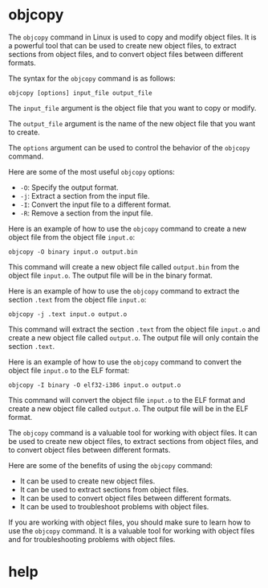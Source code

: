 # objcopy

The `objcopy` command in Linux is used to copy and modify object files. It is a powerful tool that can be used to create new object files, to extract sections from object files, and to convert object files between different formats.

The syntax for the `objcopy` command is as follows:

```
objcopy [options] input_file output_file
```

The `input_file` argument is the object file that you want to copy or modify.

The `output_file` argument is the name of the new object file that you want to create.

The `options` argument can be used to control the behavior of the `objcopy` command.

Here are some of the most useful `objcopy` options:

* `-O`: Specify the output format.
* `-j`: Extract a section from the input file.
* `-I`: Convert the input file to a different format.
* `-R`: Remove a section from the input file.

Here is an example of how to use the `objcopy` command to create a new object file from the object file `input.o`:

```
objcopy -O binary input.o output.bin
```

This command will create a new object file called `output.bin` from the object file `input.o`. The output file will be in the binary format.

Here is an example of how to use the `objcopy` command to extract the section `.text` from the object file `input.o`:

```
objcopy -j .text input.o output.o
```

This command will extract the section `.text` from the object file `input.o` and create a new object file called `output.o`. The output file will only contain the section `.text`.

Here is an example of how to use the `objcopy` command to convert the object file `input.o` to the ELF format:

```
objcopy -I binary -O elf32-i386 input.o output.o
```

This command will convert the object file `input.o` to the ELF format and create a new object file called `output.o`. The output file will be in the ELF format.

The `objcopy` command is a valuable tool for working with object files. It can be used to create new object files, to extract sections from object files, and to convert object files between different formats.

Here are some of the benefits of using the `objcopy` command:

* It can be used to create new object files.
* It can be used to extract sections from object files.
* It can be used to convert object files between different formats.
* It can be used to troubleshoot problems with object files.

If you are working with object files, you should make sure to learn how to use the `objcopy` command. It is a valuable tool for working with object files and for troubleshooting problems with object files.




# help 

```

```
